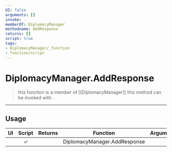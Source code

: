 ```yaml
---
UI: false
arguments: []
invoke: .
memberOf: DiplomacyManager
methodname: AddResponse
returns: []
script: true
tags:
- DiplomacyManager/_function
- function/script
---
```

# DiplomacyManager.AddResponse
> this function is a member of [[DiplomacyManager]]
> this method can be invoked with `.`
-----
## Usage
|  UI | Script | Returns | Function | Arguments |
|:---:|:------:|-------:|:--------:|:---------|
| |✓||DiplomacyManager.AddResponse||
